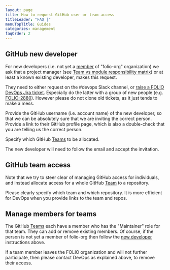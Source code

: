 ```yaml
---
layout: page
title: How to request GitHub user or team access
titleLeader: "FAQ |"
menuTopTitle: Guides
categories: management
faqOrder: 2
---
```


## GitHub new developer

For new developers (i.e. not yet a [member](https://github.com/orgs/folio-org/people) of "folio-org" organization) we ask that a project manager (see [Team vs module responsibility matrix](https://wiki.folio.org/display/REL/Team+vs+module+responsibility+matrix)) or at least a known existing developer, makes this request.

They need to either request on the #devops Slack channel, or [raise a FOLIO DevOps Jira ticket](/faqs/how-to-raise-devops-ticket/#general-folio-devops).
Especially do the latter with a group of new people (e.g. [FOLIO-2880](https://issues.folio.org/browse/FOLIO-2880)).
However please do not clone old tickets, as it just tends to make a mess.

Provide the GitHub username (i.e. account name) of the new developer, so that we can be absolutely sure that we are inviting the correct person.
Provide a link to their GitHub profile page, which is also a double-check that you are telling us the correct person.

Specify which GitHub [Teams](https://github.com/orgs/folio-org/teams) to be allocated.

The new developer will need to follow the email and accept the invitation.

## GitHub team access

Note that we try to steer clear of managing GitHub access for individuals,
and instead allocate access for a whole GitHub [Team](https://github.com/orgs/folio-org/teams) to a repository.

Please clearly specify which team and which repository. It is more efficient for DevOps when you provide links to the team and repos.

## Manage members for teams

The GitHub [Teams](https://github.com/orgs/folio-org/teams) each have a member who has the "Maintainer" role for that team.
They can add or remove existing members.
Of course, if the person is not yet a member of folio-org then follow the [new developer](#github-new-developer) instructions above.

If a team member leaves the FOLIO organization and will not further participate, then please contact DevOps as explained above, to remove their access.

<div class="folio-spacer-content"></div>

